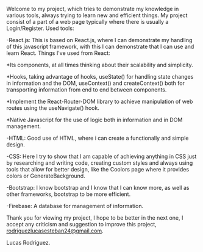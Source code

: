 Welcome to my project, which tries to demonstrate my knowledge in various tools, always trying to learn new and efficient things.
My project consist of a part of a web page typically where there is usually a Login/Register.
Used tools:

  -React.js:
  This is based on React.js, where I can demonstrate my handling of this javascript framework, with this I can demonstrate that I can use and learn React.
  Things I've used from React:
  
  *Its components, at all times thinking about their scalability and simplicity.
  
  *Hooks, taking advantage of hooks, useState() for handling state changes in information and the DOM, useContext() and createContext() both for transporting information   from end to end between components.
  
  *Implement the React-Router-DOM library to achieve manipulation of web routes using the useNavigate() hook.
  
  *Native Javascript for the use of logic both in information and in DOM management.
  
  -HTML: Good use of HTML, where i can create a functionally and simple design.
  
  -CSS: Here I try to show that I am capable of achieving anything in CSS just by researching and writing code, creating custom styles and always using tools that allow    for better design, like the Coolors page where it provides colors or GenerateBackground.
  
  -Bootstrap: I know bootstrap and I know that I can know more, as well as other frameworks, bootstrap to be more efficient.
  
  -Firebase: A database for management of information.
  
 
Thank you for viewing my project, I hope to be better in the next one, I accept any criticism and suggestion to improve this project, rodriguezlucasesteban24@gmail.com.

Lucas Rodriguez.
